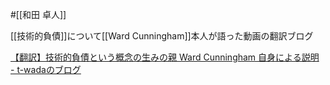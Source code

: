 #[[和田 卓人]]

[[技術的負債]]について[[Ward Cunningham]]本人が語った動画の翻訳ブログ

[【翻訳】技術的負債という概念の生みの親 Ward Cunningham 自身による説明 - t-wadaのブログ](https://t-wada.hatenablog.jp/entry/ward-explains-debt-metaphor)